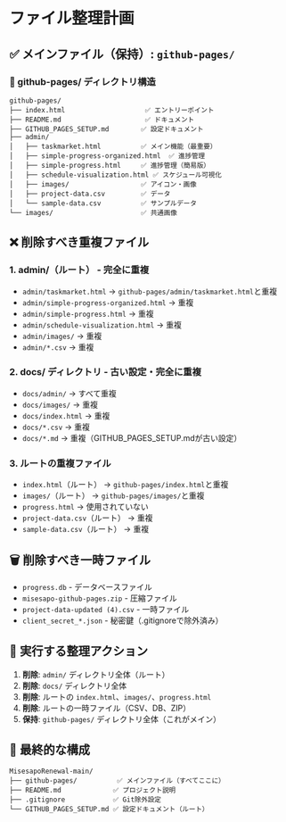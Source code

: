# ファイル整理計画

## ✅ メインファイル（保持）: `github-pages/`

### 📁 github-pages/ ディレクトリ構造
```
github-pages/
├── index.html                    ✅ エントリーポイント
├── README.md                     ✅ ドキュメント
├── GITHUB_PAGES_SETUP.md        ✅ 設定ドキュメント
├── admin/
│   ├── taskmarket.html          ✅ メイン機能（最重要）
│   ├── simple-progress-organized.html  ✅ 進捗管理
│   ├── simple-progress.html     ✅ 進捗管理（簡易版）
│   ├── schedule-visualization.html ✅ スケジュール可視化
│   ├── images/                  ✅ アイコン・画像
│   ├── project-data.csv         ✅ データ
│   └── sample-data.csv          ✅ サンプルデータ
└── images/                      ✅ 共通画像
```

## ❌ 削除すべき重複ファイル

### 1. admin/（ルート） - 完全に重複
- `admin/taskmarket.html` → `github-pages/admin/taskmarket.html`と重複
- `admin/simple-progress-organized.html` → 重複
- `admin/simple-progress.html` → 重複
- `admin/schedule-visualization.html` → 重複
- `admin/images/` → 重複
- `admin/*.csv` → 重複

### 2. docs/ ディレクトリ - 古い設定・完全に重複
- `docs/admin/` → すべて重複
- `docs/images/` → 重複
- `docs/index.html` → 重複
- `docs/*.csv` → 重複
- `docs/*.md` → 重複（GITHUB_PAGES_SETUP.mdが古い設定）

### 3. ルートの重複ファイル
- `index.html`（ルート） → `github-pages/index.html`と重複
- `images/`（ルート） → `github-pages/images/`と重複
- `progress.html` → 使用されていない
- `project-data.csv`（ルート） → 重複
- `sample-data.csv`（ルート） → 重複

## 🗑️ 削除すべき一時ファイル

- `progress.db` - データベースファイル
- `misesapo-github-pages.zip` - 圧縮ファイル
- `project-data-updated (4).csv` - 一時ファイル
- `client_secret_*.json` - 秘密鍵（.gitignoreで除外済み）

## 📝 実行する整理アクション

1. **削除**: `admin/` ディレクトリ全体（ルート）
2. **削除**: `docs/` ディレクトリ全体
3. **削除**: ルートの `index.html`、`images/`、`progress.html`
4. **削除**: ルートの一時ファイル（CSV、DB、ZIP）
5. **保持**: `github-pages/` ディレクトリ全体（これがメイン）

## 🎯 最終的な構成

```
MisesapoRenewal-main/
├── github-pages/          ✅ メインファイル（すべてここに）
├── README.md             ✅ プロジェクト説明
├── .gitignore            ✅ Git除外設定
└── GITHUB_PAGES_SETUP.md ✅ 設定ドキュメント（ルート）
```

